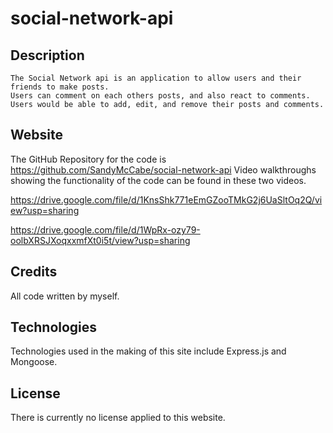 # social-network-api

## Description
```
The Social Network api is an application to allow users and their friends to make posts.  
Users can comment on each others posts, and also react to comments.  
Users would be able to add, edit, and remove their posts and comments.  
```

## Website

The GitHub Repository for the code is https://github.com/SandyMcCabe/social-network-api
Video walkthroughs showing the functionality of the code can be found in these two videos.

https://drive.google.com/file/d/1KnsShk771eEmGZooTMkG2j6UaSltOq2Q/view?usp=sharing

https://drive.google.com/file/d/1WpRx-ozy79-oolbXRSJXoqxxmfXt0i5t/view?usp=sharing

## Credits
All code written by myself. 

## Technologies 
Technologies used in the making of this site include Express.js and Mongoose. 

## License
There is currently no license applied to this website.
